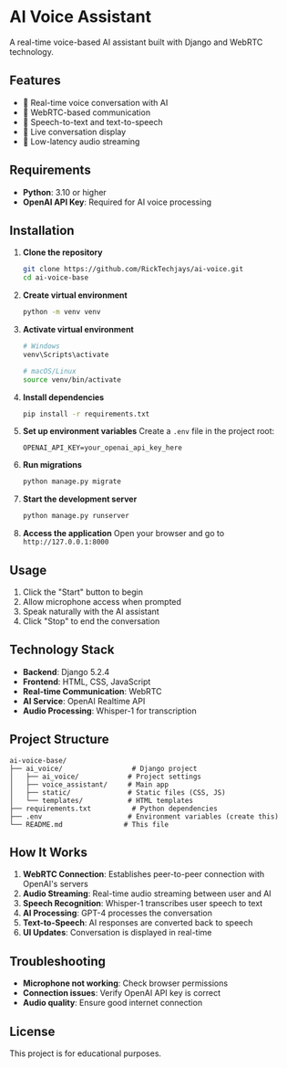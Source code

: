 # AI Voice Assistant

A real-time voice-based AI assistant built with Django and WebRTC technology.

## Features

- 🎤 Real-time voice conversation with AI
- 🔄 WebRTC-based communication
- 🎯 Speech-to-text and text-to-speech
- 💬 Live conversation display
- 🚀 Low-latency audio streaming

## Requirements

- **Python**: 3.10 or higher
- **OpenAI API Key**: Required for AI voice processing

## Installation

1. **Clone the repository**
   ```bash
   git clone https://github.com/RickTechjays/ai-voice.git
   cd ai-voice-base
   ```

2. **Create virtual environment**
   ```bash
   python -m venv venv
   ```

3. **Activate virtual environment**
   ```bash
   # Windows
   venv\Scripts\activate
   
   # macOS/Linux
   source venv/bin/activate
   ```

4. **Install dependencies**
   ```bash
   pip install -r requirements.txt
   ```

5. **Set up environment variables**
   Create a `.env` file in the project root:
   ```
   OPENAI_API_KEY=your_openai_api_key_here
   ```

6. **Run migrations**
   ```bash
   python manage.py migrate
   ```

7. **Start the development server**
   ```bash
   python manage.py runserver
   ```

8. **Access the application**
   Open your browser and go to `http://127.0.0.1:8000`

## Usage

1. Click the "Start" button to begin
2. Allow microphone access when prompted
3. Speak naturally with the AI assistant
4. Click "Stop" to end the conversation

## Technology Stack

- **Backend**: Django 5.2.4
- **Frontend**: HTML, CSS, JavaScript
- **Real-time Communication**: WebRTC
- **AI Service**: OpenAI Realtime API
- **Audio Processing**: Whisper-1 for transcription

## Project Structure

```
ai-voice-base/
├── ai_voice/                 # Django project
│   ├── ai_voice/            # Project settings
│   ├── voice_assistant/     # Main app
│   ├── static/              # Static files (CSS, JS)
│   └── templates/           # HTML templates
├── requirements.txt          # Python dependencies
├── .env                     # Environment variables (create this)
└── README.md               # This file
```

## How It Works

1. **WebRTC Connection**: Establishes peer-to-peer connection with OpenAI's servers
2. **Audio Streaming**: Real-time audio streaming between user and AI
3. **Speech Recognition**: Whisper-1 transcribes user speech to text
4. **AI Processing**: GPT-4 processes the conversation
5. **Text-to-Speech**: AI responses are converted back to speech
6. **UI Updates**: Conversation is displayed in real-time

## Troubleshooting

- **Microphone not working**: Check browser permissions
- **Connection issues**: Verify OpenAI API key is correct
- **Audio quality**: Ensure good internet connection

## License

This project is for educational purposes. 